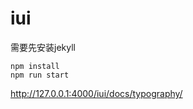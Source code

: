 # iui


需要先安装jekyll

```
npm install
npm run start
```

http://127.0.0.1:4000/iui/docs/typography/

